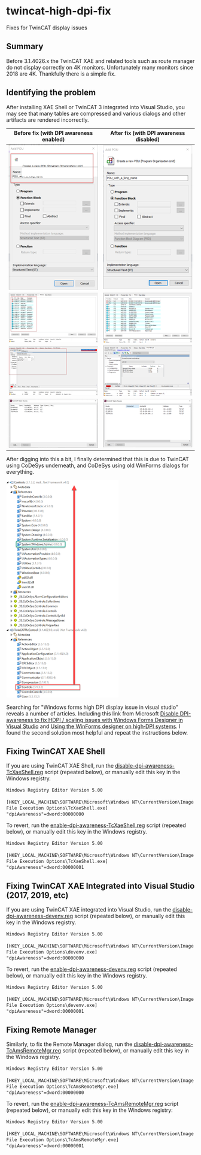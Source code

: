 # twincat-high-dpi-fix
Fixes for TwinCAT display issues

## Summary

Before 3.1.4026.x the TwinCAT XAE and related tools such as route manager do not display correctly on 4K monitors. Unfortunately many monitors since 2018 are 4K. Thankfully there is a simple fix.

## Identifying the problem

After installing XAE Shell or TwinCAT 3 integrated into Visual Studio, you may see that many tables are compressed and various dialogs and other artifacts are rendered incorrectly.

Before fix (with DPI awareness enabled) | After fix (with DPI awareness disabled) |
|----------|-----------|
<img src="./images/add-pou-dialog-before.png" width="300"/>|<img src="./images/add-pou-dialog-after.png" width="300"/>
<img src="./images/startup-tables-before.png" width="500"/>|<img src="./images/startup-tables-after.png" width="500"/>
<img src="./images/drive-manager-before.png" width="500"/>|<img src="./images/drive-manager-after.png" width="500"/>
<img src="./images/add-routes-before.png" width="500"/>|<img src="./images/add-routes-after.png" width="500"/>

After digging into this a bit, I finally determined that this is due to TwinCAT using CoDeSys underneath, and CoDeSys using old WinForms dialogs for everything.

<img src="./images/twincat-dependencies.png" width="300"/>

Searching for "Windows forms high DPI display issue in visual studio" reveals a number of articles. Including this link from Microsoft [Disable DPI-awareness to fix HDPI / scaling issues with Windows Forms Designer in Visual Studio](https://docs.microsoft.com/en-us/visualstudio/designers/disable-dpi-awareness?view=vs-2019) and [Using the WinForms designer on high‑DPI systems](https://www.mking.net/blog/using-the-winforms-designer-on-high-dpi-systems). I found the second solution most helpful and repeat the instructions below.

## Fixing TwinCAT XAE Shell

If you are using TwinCAT XAE Shell, run the [disable-dpi-awareness-TcXaeShell.reg](disable-dpi-awareness-TcXaeShell.reg) script (repeated below), or manually edit this key in the Windows registry.

```
Windows Registry Editor Version 5.00

[HKEY_LOCAL_MACHINE\SOFTWARE\Microsoft\Windows NT\CurrentVersion\Image File Execution Options\TcXaeShell.exe]
"dpiAwareness"=dword:00000000
```

To revert, run the [enable-dpi-awareness-TcXaeShell.reg](enable-dpi-awareness-TcXaeShell.reg) script (repeated below), or manually edit this key in the Windows registry.

```
Windows Registry Editor Version 5.00

[HKEY_LOCAL_MACHINE\SOFTWARE\Microsoft\Windows NT\CurrentVersion\Image File Execution Options\TcXaeShell.exe]
"dpiAwareness"=dword:00000001
```

## Fixing TwinCAT XAE Integrated into Visual Studio (2017, 2019, etc)

If you are using TwinCAT XAE integrated into Visual Studio, run the [disable-dpi-awareness-devenv.reg](disable-dpi-awareness-devenv.reg) script (repeated below), or manually edit this key in the Windows registry.

```
Windows Registry Editor Version 5.00

[HKEY_LOCAL_MACHINE\SOFTWARE\Microsoft\Windows NT\CurrentVersion\Image File Execution Options\devenv.exe]
"dpiAwareness"=dword:00000000
```

To revert, run the [enable-dpi-awareness-devenv.reg](enable-dpi-awareness-devenv.reg) script (repeated below), or manually edit this key in the Windows registry.

```
Windows Registry Editor Version 5.00

[HKEY_LOCAL_MACHINE\SOFTWARE\Microsoft\Windows NT\CurrentVersion\Image File Execution Options\devenv.exe]
"dpiAwareness"=dword:00000001
```

## Fixing Remote Manager

Similarly, to fix the Remote Manager dialog, run the [disable-dpi-awareness-TcAmsRemoteMgr.reg](disable-dpi-awareness-TcAmsRemoteMgr.reg) script (repeated below), or manually edit this key in the Windows registry.

```
Windows Registry Editor Version 5.00

[HKEY_LOCAL_MACHINE\SOFTWARE\Microsoft\Windows NT\CurrentVersion\Image File Execution Options\TcAmsRemoteMgr.exe]
"dpiAwareness"=dword:00000000
```

To revert, run the [enable-dpi-awareness-TcAmsRemoteMgr.reg](enable-dpi-awareness-TcAmsRemoteMgr.reg) script (repeated below), or manually edit this key in the Windows registry:

```
Windows Registry Editor Version 5.00

[HKEY_LOCAL_MACHINE\SOFTWARE\Microsoft\Windows NT\CurrentVersion\Image File Execution Options\TcAmsRemoteMgr.exe]
"dpiAwareness"=dword:00000001
```

